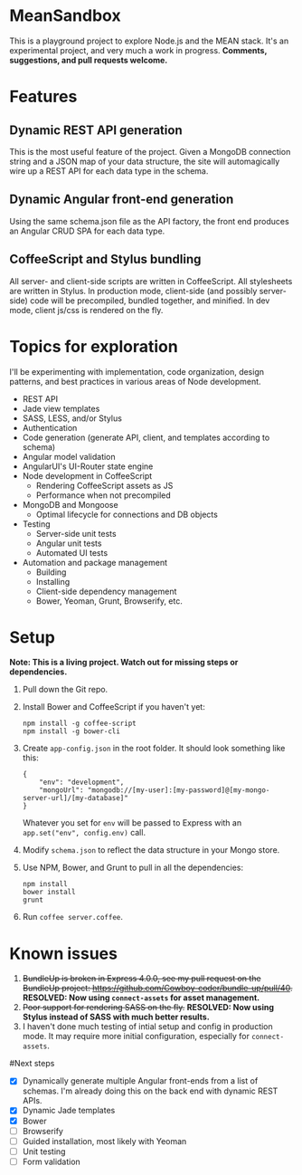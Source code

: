 # MeanSandbox
This is a playground project to explore Node.js and the MEAN stack. It's an experimental project, and very much a work in progress. **Comments, suggestions, and pull requests welcome.**

# Features
## Dynamic REST API generation
This is the most useful feature of the project. Given a MongoDB connection string and a JSON map of your data structure, the site will automagically wire up a REST API for each data type in the schema.

## Dynamic Angular front-end generation
Using the same schema.json file as the API factory, the front end produces an Angular CRUD SPA for each data type.

## CoffeeScript and Stylus bundling
All server- and client-side scripts are written in CoffeeScript. All stylesheets are written in Stylus. In production mode, client-side (and possibly server-side) code will be precompiled, bundled together, and minified. In dev mode, client js/css is rendered on the fly.

# Topics for exploration
I'll be experimenting with implementation, code organization, design patterns, and best practices in various areas of Node development.
- REST API
- Jade view templates
- SASS, LESS, and/or Stylus
- Authentication
- Code generation (generate API, client, and templates according to schema)
- Angular model validation
- AngularUI's UI-Router state engine
- Node development in CoffeeScript 
  - Rendering CoffeeScript assets as JS
  - Performance when not precompiled
- MongoDB and Mongoose
  - Optimal lifecycle for connections and DB objects
- Testing
  - Server-side unit tests
  - Angular unit tests
  - Automated UI tests
- Automation and package management
  - Building 
  - Installing 
  - Client-side dependency management
  - Bower, Yeoman, Grunt, Browserify, etc.

# Setup
**Note: This is a living project. Watch out for missing steps or dependencies.** 

1. Pull down the Git repo.
2. Install Bower and CoffeeScript if you haven't yet:

    ```
    npm install -g coffee-script
    npm install -g bower-cli
    ```
3. Create `app-config.json` in the root folder. It should look something like this:

    ```
    {
        "env": "development",
        "mongoUrl": "mongodb://[my-user]:[my-password]@[my-mongo-server-url]/[my-database]"
    }
    ```
   Whatever you set for `env` will be passed to Express with an `app.set("env", config.env)` call.
4. Modify `schema.json` to reflect the data structure in your Mongo store.
5. Use NPM, Bower, and Grunt to pull in all the dependencies:

    ```
    npm install
    bower install
    grunt
    ```
6. Run `coffee server.coffee`.

# Known issues
1. ~~BundleUp is broken in Express 4.0.0, see my pull request on the BundleUp project: https://github.com/Cowboy-coder/bundle-up/pull/40.~~ **RESOLVED: Now using `connect-assets` for asset management.**
2. ~~Poor support for rendering SASS on the fly.~~ **RESOLVED: Now using Stylus instead of SASS with much better results.**
3. I haven't done much testing of intial setup and config in production mode. It may require more initial configuration, especially for `connect-assets`.

#Next steps
- [x] Dynamically generate multiple Angular front-ends from a list of schemas. I'm already doing this on the back end with dynamic REST APIs.
- [x] Dynamic Jade templates
- [x] Bower
- [ ] Browserify
- [ ] Guided installation, most likely with Yeoman
- [ ] Unit testing
- [ ] Form validation
